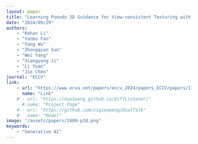 ```yaml
---
layout: paper
title: "Learning Pseudo 3D Guidance for View-consistent Texturing with 2D Diffusion"
date: "2024/09/29"
authors: 
    - "Kehan Li"
    - "Yanbo Fan"
    - "Yang Wu"
    - "Zhongqian Sun"
    - "Wei Yang"
    - "Xiangyang Ji"
    - "Li Yuan"
    - "Jie Chen"
journal: "ECCV"
link:
    - url: "https://www.ecva.net/papers/eccv_2024/papers_ECCV/papers/11528.pdf"
      name: "Link"
    # - url: "https://nuo1wang.github.io/DiffListener/"
      # name: "Project Page"
    # - url: "https://github.com/ziqiaopeng/DualTalk"
    #   name: "Model"
image: "/assets/papers/2409-p3d.png"
keywords:
    - "Generative AI"
---
```


<!-- 
Speech Technology  
Generative AI 
Multimodal AI  
Embodied Intelligence 
AI Safety  
Medical AI 
Data Intelligence-->